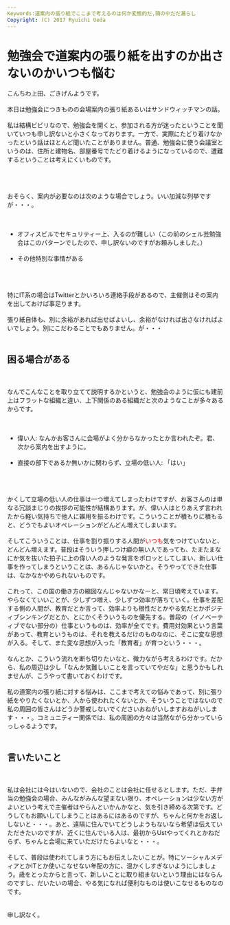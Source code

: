 ```yaml
---
Keywords:道案内の張り紙でここまで考えるのは何か変態的だ,頭の中だだ漏らし
Copyright: (C) 2017 Ryuichi Ueda
---
```

# 勉強会で道案内の張り紙を出すのか出さないのかいつも悩む
こんちわ上田、ごきげんようです。<br />
<br />
本日は勉強会につきものの会場案内の張り紙あるいはサンドウィッチマンの話。<br />
<br />
私は結構ビビリなので、勉強会を開くと、参加される方が迷ったということを聞いていつも申し訳ないと小さくなっております。一方で、実際にたどり着けなかったという話はほとんど聞いたことがありません。普通、勉強会に使う会議室というのは、住所と建物名、部屋番号でたどり着けるようになっているので、遭難するということは考えにくいものです。<br />
<br />
<!--more--><br />
<br />
おそらく、案内が必要なのは次のような場合でしょう。いい加減な列挙ですが・・・。<br />
<br />
<ul><br />
 <li>オフィスビルでセキュリティー上、入るのが難しい（この前のシェル芸勉強会はこのパターンでしたので、申し訳ないのですがお頼みしました。）</li><br />
 <li>その他特別な事情がある</li><br />
</ul><br />
<br />
特にIT系の場合はTwitterとかいろいろ連絡手段があるので、主催側はその案内を出しておけば事足ります。<br />
<br />
張り紙自体も、別に余裕があれば出せばよいし、余裕がなければ出さなければよいでしょう。別にこだわることでもありません。が・・・<br />
<br />
<h2>困る場合がある</h2><br />
<br />
なんでこんなことを取り立てて説明するかというと、勉強会のように仮にも建前上はフラットな組織と違い、上下関係のある組織だと次のようなことが多々あるからです。<br />
<br />
<ul><br />
 <li>偉い人: なんかお客さんに会場がよく分からなかったとか言われたぞ。君、次から案内を出すように。</li><br />
 <li>直接の部下であるか無いかに関わらず、立場の低い人: 「はい」</li><br />
</ul><br />
<br />
かくして立場の低い人の仕事は一つ増えてしまったわけですが、お客さんのは単なる冗談まじりの挨拶の可能性が結構あります。が、偉い人はとりあえず言われたから軽い気持ちで他人に雑用を振るわけです。こういうことが積もりに積もると、どうでもよいオペレーションがどんどん増えてしまいます。<br />
<br />
そしてこういうことは、仕事を割り振りする人間が<span style="color:red">いつも</span>気をつけていないと、どんどん増えます。普段はそういう押しつけ癖の無い人であっても、たまたまなにか気を抜いた拍子に上の偉い人のような発言をポロッとしてしまい、新しい仕事を作ってしまうということは、あるんじゃないかと。そうやってできた仕事は、なかなかやめられないものです。<br />
<br />
これって、この国の働き方の縮図なんじゃないかなーと、常日頃考えています。やらなくていいことが、少しずつ増え、少しずつ効率が落ちていく。仕事を差配する側の人間が、教育だとか言って、効率よりも根性だとかやる気だとかポジティブシンキングだとか、とにかくそういうものを優先する。普段の（イノベーティブでない部分の）仕事というものは、効率が全てです。費用対効果という言葉があって、教育というものは、それを教えるだけのものなのに、そこに変な思想が入る。そして、また変な思想が入った「教育者」が育つという・・・。<br />
<br />
なんとか、こういう流れを断ち切りたいなと、微力ながら考えるわけです。だから、私の周辺は少し「なんか気難しいことを言っていてやだな」と思うかもしれませんが、こうやって書いておくわけです。<br />
<br />
私の道案内の張り紙に対する悩みは、ここまで考えての悩みであって、別に張り紙をやりたくないとか、人から使われたくないとか、そういうことではないので私の周囲の皆さんはどうか警戒しないでくださいおねがいしますおねがいします・・・。コミュニティー関係では、私の周囲の方々は当然ながら分かっていらっしゃるようです。<br />
<br />
<h2>言いたいこと</h2><br />
<br />
私は会社には今はいないので、会社のことは会社に任せるとします。ただ、手弁当の勉強会の場合、みんながみんな望まない限り、オペレーションは少ない方がよいという考えで主催者はやらんといかんかなと、気を引き締める次第です。どうしてもお願いしてしまうことはあるにはあるのですが、ちゃんと何かをお返ししないと・・・。あと、遠隔に住んでいてどうしようもないなら希望は伝えていただきたいのですが、近くに住んでいる人は、最初からUstやってくれとかねだらず、ちゃんと会場に来ていただけたらよいなと・・・。<br />
<br />
そして、普段は使われてしまう方にもお伝えしたいことが。特にソーシャルメディアとかITとか使いこなせない年配の方に、温かくしすぎないようにしましょう。歳をとったからと言って、新しいことに取り組まないという理由にはならんのですし、だいたいの場合、やる気になれば便利なものは使いこなせるものなのです。<br />
<br />
<br />
申し訳なく。
